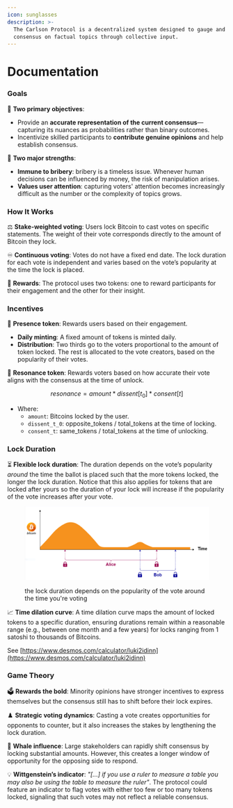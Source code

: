 ```yaml
---
icon: sunglasses
description: >-
  The Carlson Protocol is a decentralized system designed to gauge and represent
  consensus on factual topics through collective input.
---
```


# Documentation

### Goals

🎯 **Two primary objectives**:

* Provide an **accurate representation of the current consensus**—capturing its nuances as probabilities rather than binary outcomes.
* Incentivize skilled participants to **contribute genuine opinions** and help establish consensus.

💪 **Two major strengths**:

* **Immune to bribery**: bribery is a timeless issue. Whenever human decisions can be influenced by money, the risk of manipulation arises.
* **Values user attention**: capturing voters' attention becomes increasingly difficult as the number or the complexity of topics grows.

### How It Works

⚖️ **Stake-weighted voting**: Users lock Bitcoin to cast votes on specific statements. The weight of their vote corresponds directly to the amount of Bitcoin they lock.

♾️ **Continuous voting**: Votes do not have a fixed end date. The lock duration for each vote is independent and varies based on the vote’s popularity at the time the lock is placed.

🎁 **Rewards**: The protocol uses two tokens: one to reward participants for their engagement and the other for their insight.

### Incentives

🌌 **Presence token**: Rewards users based on their engagement.

* **Daily minting**: A fixed amount of tokens is minted daily.
* **Distribution**: Two thirds go to the voters proportional to the amount of token locked. The rest is allocated to the vote creators, based on the popularity of their votes.

🔮 **Resonance token**: Rewards voters based on how accurate their vote aligns with the consensus at the time of unlock.

$$
resonance = amount * dissent[t_0]*consent[t]
$$

* Where:
  * `amount`: Bitcoins locked by the user.
  * `dissent_t_0`: opposite\_tokens / total\_tokens at the time of locking.
  * `consent_t`: same\_tokens / total\_tokens at the time of unlocking.

### Lock Duration

⏳ **Flexible lock duration**: The duration depends on the vote’s popularity _around_ the time the ballot is placed such that the more tokens locked, the longer the lock duration. Notice that this also applies for tokens that are locked after yours so the duration of your lock will increase if the popularity of the vote increases after your vote.

<figure><img src=".gitbook/assets/image.png" alt=""><figcaption><p>the lock duration depends on the popularity of the vote around the time you're voting</p></figcaption></figure>

📈 **Time dilation curve**: A time dilation curve maps the amount of locked tokens to a specific duration, ensuring durations remain within a reasonable range (e.g., between one month and a few years) for locks ranging from 1 satoshi to thousands of Bitcoins.

See [https://www.desmos.com/calculator/luki2idinn](https://www.desmos.com/calculator/luki2idinn)

### Game Theory

🗳️ **Rewards the bold**: Minority opinions have stronger incentives to express themselves but the consensus still has to shift before their lock expires.

♟️ **Strategic voting dynamics**: Casting a vote creates opportunities for opponents to counter, but it also increases the stakes by lengthening the lock duration.

🐋 **Whale influence**: Large stakeholders can rapidly shift consensus by locking substantial amounts. However, this creates a longer window of opportunity for the opposing side to respond.

💡 **Wittgenstein’s indicator**: _"\[...] if you use a ruler to measure a table you may also be using the table to measure the ruler"_. The protocol could feature an indicator to flag votes with either too few or too many tokens locked, signaling that such votes may not reflect a reliable consensus.

